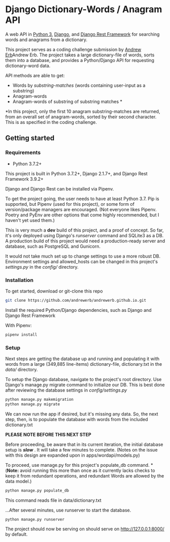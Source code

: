 # Django Dictionary-Words / Anagram API

A web API in [Python 3](https://www.python.org), [Django](https://www.djangoproject.com), and [Django Rest Framework](https://www.django-rest-framework.org) for searching words and anagrams from a dictionary.

This project serves as a coding challenge submission by [Andrew Erb](http://andrewerb.com)Andrew Erb. The project takes a large dictionary-file of words, sorts them into a database, and provides a Python/Django API for requesting dictionary-word data.

API methods are able to get:

- Words by *substring-matches* (words containing user-input as a substring)
- Anagram-words
- Anagram-words of substring of substring matches \*

\*In this project, only the first 10 anagram substring-matches are returned, from an overall set of anagram-words, sorted by their second character. This is as specified in the coding challenge.

## Getting started

### Requirements

- Python 3.7.2+

This project is built in Python 3.7.2+, Django 2.1.7+, and Django Rest Framework 3.9.2+

Django and Django Rest can be installed via Pipenv.

To get the project going, the user needs to have at least Python 3.7. Pip is supported, but Pipenv (used for this project), or some form of version/package managers are encouraged. (Not everyone likes Pipenv. Poetry and PyEnv are other options that come highly recommended, but I haven't yet used them.)

This is very much a **dev** build of this project, and a proof of concept. So far, it's only deployed using Django's *runserver* command and SQLite3 as a DB. A production build of this project would need a production-ready server and database, such as PostgreSQL and Gunicorn.

It would not take much set up to change settings to use a more robust DB. Environment settings and allowed_hosts can be changed in this project's *settings.py* in the *config/* directory.

### Installation

To get started, download or git-clone this repo

```bash
git clone https://github.com/andrewerb/andrewerb.github.io.git
```

Install the required Python/Django dependencies, such as Django and Django Rest Framework

With Pipenv:

```bash
pipenv install
```

### Setup

Next steps are getting the database up and running and populating it with words from a large (349,885 line-items) dictionary-file, dictionary.txt in the *data/* directory.

To setup the Django database, navigate to the project's root directory. Use Django's manage.py migrate command to initialize our DB. This is best done after reviewing the database settings in *config/settings.py*

```bash
python manage.py makemigration
python manage.py migrate
```

We can now run the app if desired, but it's missing any data. So, the next step, then, is to populate the database with words from the included dictionary.txt

**PLEASE NOTE BEFORE THIS NEXT STEP**

Before proceeding, be aware that in its current iteration, the initial database setup is ***slow*** . It will take a few minutes to complete. (Notes on the issue with this design are expanded upon in apps/wordapi/models.py)

To proceed, use manage.py for this project's populate_db command.
\*(**Note:** avoid running this more than once as it currently lacks checks to keep it from redundant operations, and redundant Words are allowed by the data model.)

```bash
python manage.py populate_db
```

This command reads file in data/dictionary.txt

...After several minutes, use runserver to start the database.

```bash
python manage.py runserver
```

The project should now be serving on should serve on http://127.0.0.1:8000/ by default.
